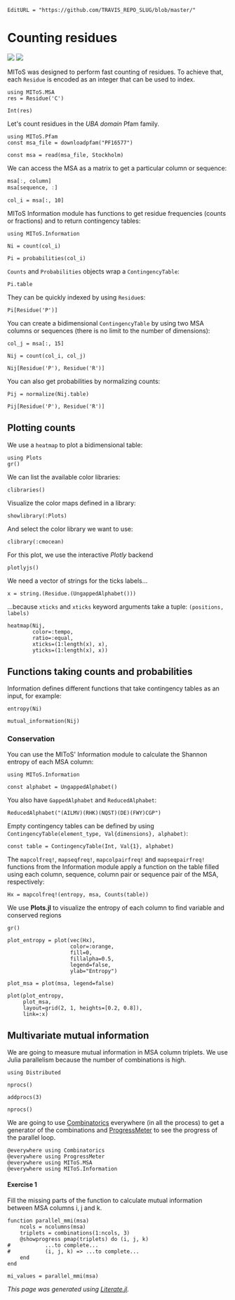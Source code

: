 ```@meta
EditURL = "https://github.com/TRAVIS_REPO_SLUG/blob/master/"
```

# Counting residues

[![](https://mybinder.org/badge_logo.svg)](https://mybinder.org/v2/gh/TRAVIS_REPO_SLUG/gh-pages?filepath=TRAVIS_TAG/notebooks/10_Information.ipynb)
[![](https://img.shields.io/badge/show-nbviewer-579ACA.svg)](https://nbviewer.jupyter.org/github/TRAVIS_REPO_SLUG/blob/gh-pages/TRAVIS_TAG/notebooks/10_Information.ipynb)

MIToS was designed to perform fast counting of residues. To achieve that,
each `Residue` is encoded as an integer that can be used to index.

```@example 10_Information
using MIToS.MSA
res = Residue('C')
```

```@example 10_Information
Int(res)
```

Let's count residues in the *UBA domain* Pfam family.

```@example 10_Information
using MIToS.Pfam
const msa_file = downloadpfam("PF16577")
```

```@example 10_Information
const msa = read(msa_file, Stockholm)
```

We can access the MSA as a matrix to get a particular column or sequence:
```julia
msa[:, column]
msa[sequence, :]
```

```@example 10_Information
col_i = msa[:, 10]
```

MIToS Information module has functions to get residue frequencies (counts or
fractions) and to return contingency tables:

```@example 10_Information
using MIToS.Information
```

```@example 10_Information
Ni = count(col_i)
```

```@example 10_Information
Pi = probabilities(col_i)
```

`Counts` and `Probabilities` objects wrap a `ContingencyTable`:

```@example 10_Information
Pi.table
```

They can be quickly indexed by using `Residue`s:

```@example 10_Information
Pi[Residue('P')]
```

You can create a bidimensional `ContingencyTable` by using two MSA columns or
sequences (there is no limit to the number of dimensions):

```@example 10_Information
col_j = msa[:, 15]

Nij = count(col_i, col_j)
```

```@example 10_Information
Nij[Residue('P'), Residue('R')]
```

You can also get probabilities by normalizing counts:

```@example 10_Information
Pij = normalize(Nij.table)
```

```@example 10_Information
Pij[Residue('P'), Residue('R')]
```

## Plotting counts

We use a `heatmap` to plot a bidimensional table:

```@example 10_Information
using Plots
gr()
```

We can list the available color libraries:

```@example 10_Information
clibraries()
```

Visualize the color maps defined in a library:

```@example 10_Information
showlibrary(:Plots)
```

And select the color library we want to use:

```@example 10_Information
clibrary(:cmocean)
```

For this plot, we use the interactive *Plotly* backend

```@example 10_Information
plotlyjs()
```

We need a vector of strings for the ticks labels...

```@example 10_Information
x = string.(Residue.(UngappedAlphabet()))
```

...because `xticks` and `xticks` keyword arguments take a tuple:
`(positions, labels)`

```@example 10_Information
heatmap(Nij,
		color=:tempo,
		ratio=:equal,
		xticks=(1:length(x), x),
		yticks=(1:length(x), x))
```

## Functions taking counts and probabilities

Information defines different functions that take contingency tables as an
input, for example:

```@example 10_Information
entropy(Ni)
```

```@example 10_Information
mutual_information(Nij)
```

### Conservation

You can use the MIToS' Information module to calculate the Shannon entropy of
each MSA column:

```@example 10_Information
using MIToS.Information

const alphabet = UngappedAlphabet()
```

You also have `GappedAlphabet` and `ReducedAlphabet`:

```@example 10_Information
ReducedAlphabet("(AILMV)(RHK)(NQST)(DE)(FWY)CGP")
```

Empty contingency tables can be defined by using
`ContingencyTable(element_type, Val{dimensions}, alphabet)`:

```@example 10_Information
const table = ContingencyTable(Int, Val{1}, alphabet)
```

The `mapcolfreq!`, `mapseqfreq!`, `mapcolpairfreq!` and `mapseqpairfreq!`
functions from the Information module apply a function on the table filled
using each column, sequence, column pair or sequence pair of the MSA,
respectively:

```@example 10_Information
Hx = mapcolfreq!(entropy, msa, Counts(table))
```

We use **Plots.jl** to visualize the entropy of each column to find variable
and conserved regions

```@example 10_Information
gr()
```

```@example 10_Information
plot_entropy = plot(vec(Hx),
					color=:orange,
					fill=0,
					fillalpha=0.5,
					legend=false,
					ylab="Entropy")
```

```@example 10_Information
plot_msa = plot(msa, legend=false)
```

```@example 10_Information
plot(plot_entropy,
	 plot_msa,
	 layout=grid(2, 1, heights=[0.2, 0.8]),
	 link=:x)
```

## Multivariate mutual information

We are going to measure mutual information in MSA column triplets. We use
Julia parallelism because the number of combinations is high.

```@example 10_Information
using Distributed
```

```@example 10_Information
nprocs()
```

```@example 10_Information
addprocs(3)
```

```@example 10_Information
nprocs()
```

We are going to use [Combinatorics](https://github.com/JuliaMath/Combinatorics.jl)
everywhere (in all the process) to get a generator of the combinations and
[ProgressMeter](https://github.com/timholy/ProgressMeter.jl) to see the
progress of the parallel loop.

```@example 10_Information
@everywhere using Combinatorics
@everywhere using ProgressMeter
@everywhere using MIToS.MSA
@everywhere using MIToS.Information
```

#### Exercise 1

Fill the missing parts of the function to calculate mutual information
between MSA columns i, j and k.

```@example 10_Information
function parallel_mmi(msa)
	ncols = ncolumns(msa)
	triplets = combinations(1:ncols, 3)
	@showprogress pmap(triplets) do (i, j, k)
#           ...to complete...
#           (i, j, k) => ...to complete...
	end
end
```

```@example 10_Information
mi_values = parallel_mmi(msa)
```

*This page was generated using [Literate.jl](https://github.com/fredrikekre/Literate.jl).*

